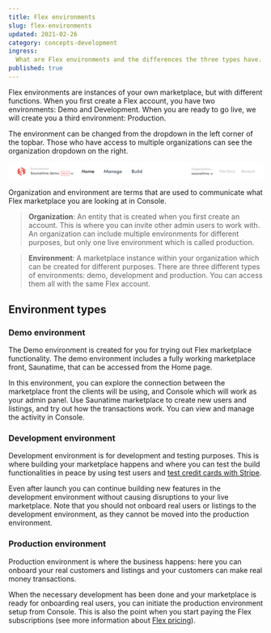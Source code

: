 ```yaml
---
title: Flex environments
slug: flex-environments
updated: 2021-02-26
category: concepts-development
ingress:
  What are Flex environments and the differences the three types have.
published: true
---
```


Flex environments are instances of your own marketplace, but with
different functions. When you first create a Flex account, you have two
environments: Demo and Development. When you are ready to go live, we
will create you a third environment: Production.

The environment can be changed from the dropdown in the left corner of
the topbar. Those who have access to multiple organizations can see the
organization dropdown on the right.

![Flex environment and organization dropdowns](./environment-and-organization-dropdowns.png)

Organization and environment are terms that are used to communicate what
Flex marketplace you are looking at in Console.

> **Organization**: An entity that is created when you first create an
> account. This is where you can invite other admin users to work with.
> An organization can include multiple environments for different
> purposes, but only one live environment which is called production.

> **Environment**: A marketplace instance within your organization which
> can be created for different purposes. There are three different types
> of environments: demo, development and production. You can access them
> all with the same Flex account.

## Environment types

### Demo environment

The Demo environment is created for you for trying out Flex marketplace
functionality. The demo environment includes a fully working marketplace
front, Saunatime, that can be accessed from the Home page.

In this environment, you can explore the connection between the
marketplace front the clients will be using, and Console which will work
as your admin panel. Use Saunatime marketplace to create new users and
listings, and try out how the transactions work. You can view and manage
the activity in Console.

### Development environment

Development environment is for development and testing purposes. This is
where building your marketplace happens and where you can test the build
functionalities in peace by using test users and
[test credit cards with Stripe](https://www.sharetribe.com/docs/cookbook-payments/set-up-and-use-stripe/).

Even after launch you can continue building new features in the
development environment without causing disruptions to your live
marketplace. Note that you should not onboard real users or listings to
the development environment, as they cannot be moved into the production
environment.

### Production environment

Production environment is where the business happens: here you can
onboard your real customers and listings and your customers can make
real money transactions.

When the necessary development has been done and your marketplace is
ready for onboarding real users, you can initiate the production
environment setup from Console. This is also the point when you start
paying the Flex subscriptions (see more information about
[Flex pricing](https://www.sharetribe.com/products/flex/#pricing)).
